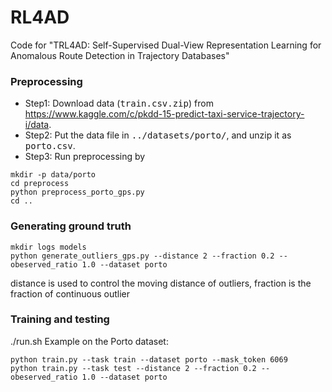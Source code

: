# RL4AD
Code for "TRL4AD: Self-Supervised Dual-View Representation Learning for Anomalous Route Detection in Trajectory Databases"
### Preprocessing
- Step1: Download data (<tt>train.csv.zip</tt>) from https://www.kaggle.com/c/pkdd-15-predict-taxi-service-trajectory-i/data.
- Step2: Put the data file in <tt>../datasets/porto/</tt>, and unzip it as <tt>porto.csv</tt>.
- Step3: Run preprocessing by
```
mkdir -p data/porto
cd preprocess
python preprocess_porto_gps.py
cd ..
```
### Generating ground truth
```
mkdir logs models
python generate_outliers_gps.py --distance 2 --fraction 0.2 --obeserved_ratio 1.0 --dataset porto
```
distance is used to control the moving distance of outliers, fraction is the fraction of continuous outlier
### Training and testing
./run.sh
Example on the Porto dataset:
```
python train.py --task train --dataset porto --mask_token 6069 
python train.py --task test --distance 2 --fraction 0.2 --obeserved_ratio 1.0 --dataset porto
```

